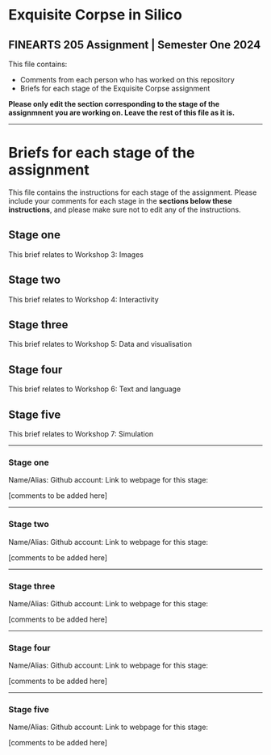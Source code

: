 # Exquisite Corpse in Silico
## FINEARTS 205 Assignment | Semester One 2024

This file contains:
- Comments from each person who has worked on this repository
- Briefs for each stage of the Exquisite Corpse assignment

**Please only edit the section corresponding to the stage of the assignmnent you are working on. Leave the rest of this file as it is.**

*****
# Briefs for each stage of the assignment

This file contains the instructions for each stage of the assignment. Please include your comments for each stage in the **sections below these instructions**, and please make sure not to edit any of the instructions.

## Stage one
This brief relates to Workshop 3: Images

## Stage two
This brief  relates to Workshop 4: Interactivity

## Stage three
This brief  relates to Workshop 5: Data and visualisation

## Stage four
This brief relates to Workshop 6: Text and language

## Stage five
This brief relates to Workshop 7: Simulation

*****
### Stage one
Name/Alias:
Github account:
Link to webpage for this stage:

[comments to be added here]

*****
### Stage two
Name/Alias:
Github account:
Link to webpage for this stage:

[comments to be added here]

*****
### Stage three
Name/Alias:
Github account:
Link to webpage for this stage:

[comments to be added here]

*****
### Stage four
Name/Alias:
Github account:
Link to webpage for this stage:

[comments to be added here]

*****
### Stage five
Name/Alias:
Github account:
Link to webpage for this stage:

[comments to be added here]
